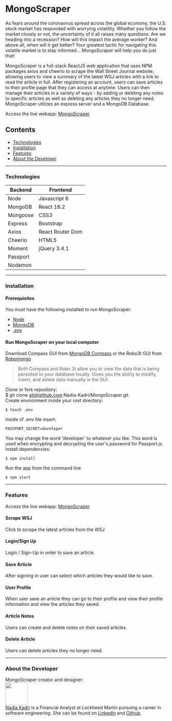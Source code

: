 # MongoScraper

As fears around the coronavirus spread across the global economy, the U.S. stock market has responded with worrying volatility. Whether you follow the market closely or not, the uncertainty of it all raises many questions. Are we heading into a recession? How will this impact the average worker? And above all, when will it get better? Your greatest tactic for navigating this volatile market is to stay informed... MongoScraper will help you do just that!

MongoScraper is a full-stack ReactJS web application that uses NPM packages axios and cheerio to scrape the Wall Street Journal website, allowing users to view a summary of the latest WSJ articles with a link to read the article in full. After registering an account, users can save articles to their profile page that they can access at anytime. Users can then manage their articles in a variety of ways - by adding or deleting any notes to specific articles as well as deleting any articles they no longer need. MongoScraper utilizes an express server and a MongoDB Database.

Access the live webapp: [MongoScraper](https://mongo-scraper-wsj.herokuapp.com/)

<!-- ![Homepage](https://media.giphy.com/media/Sw00jEgoSKOuwcRjrb/giphy.gif "Homepage") -->
## Contents
- [Technologies](#technologies)
- [Installation](#installation)
- [Features](#features)
- [About the Developer](#aboutthedeveloper)

---

### Technologies
| Backend | Frontend |
| -------- | ------------------ |
| Node | Javascript 6 |
| MongoDB | React 16.2 |
| Mongoose | CSS3 |
| Express | Bootstrap |
| Axios | React Router Dom|
| Cheerio | HTML5 |
| Moment | jQuery 3.4.1 |
| Passport | 
| Nodemon | 

---

### Installation
#### Prerequisites
You must have the following installed to run MongoScraper:
- [Node](https://nodejs.org/en/)
- [MongoDB](https://www.mongodb.com/)
- [.env](https://www.npmjs.com/package/dotenv)
#### Run MongoScraper on your local computer
Download Compass GUI from [MongoDB Compass](https://www.mongodb.com/products/compass) or the Robo3t GUI from [Robomongo](https://robomongo.org/)
> Both Compass and Robo 3t allow you to view the data that is being persisted to your database locally. Gives you the ability to modify, insert, and delete data manually in the GUI.

Clone or fork repository: <br>
    $ git clone git@github.com:Nadia-Kadri/MongoScraper.git
    <br>
Create environment inside your root directory:
```
$ touch .env
```
Inside of .env file insert:
```
PASSPORT_SECRET=developer
```
You may change the word 'developer' to whatever you like. This word is used when encrypting and decrypting the user's password for Passport.js
Install dependencies:
```
$ npm install
```
Run the app from the command line
```
$ npm start
```

---

### Features
Access the live webapp: [MongoScraper](https://mongo-scraper-wsj.herokuapp.com/)
#### Scrape WSJ
Click to scrape the latest articles from the WSJ
#### Login/Sign Up
Login / Sign-Up in order to save an article.
<!-- ![Login/SignUp](https://media.giphy.com/media/LpiJu4eJ58FU3nhs9w/giphy.gif "Login / Sign Up") -->
#### Save Article
After sigining in user can select which articles they would like to save.
<!-- ![Schedule Class](https://media.giphy.com/media/TEu9ggTRGAvW9t01LP/giphy.gif "Schedule Class") -->
#### User Profile
When user save an article they can go to their profile and view their profile information and view the articles they saved.
<!-- ![User Profile](https://media.giphy.com/media/YnNdsXf5rwqWbpM7aV/giphy.gif "User Profile") -->
#### Article Notes
Users can create and delete notes on their saved articles.
#### Delete Article
Users can delete articles they no longer need.

---

### <a name="aboutthedeveloper"></a> About the Developer
MongoScraper creator and designer:<br>
[<img src="https://media-exp1.licdn.com/dms/image/C4D03AQH9bImUzEztVQ/profile-displayphoto-shrink_200_200/0?e=1590624000&v=beta&t=8Q89ixVklNYqqmnkjXeBlcBBSphqYJct9FD0dVa22Jw" height="70px" width="70px">](https://github.com/Nadia-Kadri)<br>
[Nadia Kadri](https://github.com/Nadia-Kadri) is a Financial Analyst at Lockheed Martin pursuing a career in software engineering. She can be found on [LinkedIn](https://www.linkedin.com/in/nadia-kadri-334415b3/) and [Github](https://github.com/Nadia-Kadri).<br>